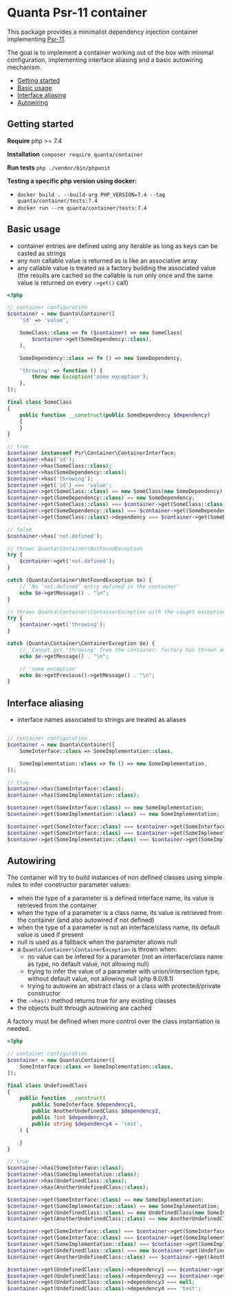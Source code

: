 # Quanta Psr-11 container

This package provides a minimalist dependency injection container implementing [Psr-11](https://www.php-fig.org/psr/psr-11/).

The goal is to implement a container working out of the box with minimal configuration, implementing interface aliasing and a
basic autowiring mechanism.

- [Getting started](#getting-started)
- [Basic usage](#basic-usage)
- [Interface aliasing](#interface-aliasing)
- [Autowiring](#autowiring)

## Getting started

**Require** php >= 7.4

**Installation** `composer require quanta/container`

**Run tests** `php ./vendor/bin/phpunit`

**Testing a specific php version using docker:**

- `docker build . --build-arg PHP_VERSION=7.4 --tag quanta/container/tests:7.4`
- `docker run --rm quanta/container/tests:7.4`

## Basic usage

- container entries are defined using any iterable as long as keys can be casted as strings
- any non callable value is returned as is like an associative array
- any callable value is treated as a factory building the associated value (the results are cached so
the callable is run only once and the same value is returned on every `->get()` call)

```php
<?php

// container configuration
$container = new Quanta\Container([
    'id' => 'value',

    SomeClass::class => fn ($container) => new SomeClass(
        $container->get(SomeDependency::class),
    ),

    SomeDependency::class => fn () => new SomeDependency,

    'throwing' => function () {
        throw new Exception('some exception');
    },
]);

final class SomeClass
{
    public function __construct(public SomeDependency $dependency)
    {
    }
}

// true
$container instanceof Psr\Container\ContainerInterface;
$container->has('id');
$container->has(SomeClass::class);
$container->has(SomeDependency::class);
$container->has('throwing');
$container->get('id') === 'value';
$container->get(SomeClass::class) == new SomeClass(new SomeDependency);
$container->get(SomeDependency::class) == new SomeDependency;
$container->get(SomeClass::class) === $container->get(SomeClass::class);
$container->get(SomeDependency::class) === $container->get(SomeDependency::class);
$container->get(SomeClass::class)->dependency === $container->get(SomeDependency::class);

// false
$container->has('not.defined');

// throws Quanta\Container\NotFoundException
try {
    $container->get('not.defined');
}

catch (Quanta\Container\NotFoundException $e) {
    // 'No 'not.defined' entry defined in the container'
    echo $e->getMessage() . "\n";
}

// throws Quanta\Container\ContainerException with the caught exception as previous
try {
    $container->get('throwing');
}

catch (Quanta\Container\ContainerException $e) {
    // 'Cannot get 'throwing' from the container: factory has thrown an uncaught exception'
    echo $e->getMessage() . "\n";

    // 'some exception'
    echo $e->getPrevious()->getMessage() . "\n";
}
```

## Interface aliasing

- interface names associated to strings are treated as aliases

```php

// container configuration
$container = new Quanta\Container([
    SomeInterface::class => SomeImplementation::class,

    SomeImplementation::class => fn () => new SomeImplementation,
]);

// true
$container->has(SomeInterface::class);
$container->has(SomeImplementation::class);

$container->get(SomeInterface::class) == new SomeImplementation;
$container->get(SomeImplementation::class) == new SomeImplementation;

$container->get(SomeInterface::class) === $container->get(SomeInterface::class);
$container->get(SomeInterface::class) === $container->get(SomeImplementation::class);
$container->get(SomeImplementation::class) === $container->get(SomeImplementation::class);
```

## Autowiring

The container will try to build instances of non defined classes using simple rules to infer constructor parameter values:

- when the type of a parameter is a defined interface name, its value is retrieved from the container
- when the type of a parameter is a class name, its value is retrieved from the container (and also autowired if not defined)
- when the type of a parameter is not an interface/class name, its default value is used if present
- null is used as a fallback when the parameter allows null
- a `Quanta\Container\ContainerException` is thrown when:
    - no value can be infered for a parameter (not an interface/class name as type, no default value, not allowing null)
    - trying to infer the value of a parameter with union/intersection type, without default value, not allowing null (php 8.0/8.1)
    - trying to autowire an abstract class or a class with protected/private constructor
- the `->has()` method returns true for any existing classes
- the objects built through autowiring are cached

A factory must be defined when more control over the class instantiation is needed.

```php
<?php

// container configuration
$container = new Quanta\Container([
    SomeInterface::class => SomeImplementation::class,
]);

final class UndefinedClass
{
    public function __construct(
        public SomeInterface $dependency1,
        public AnotherUndefinedClass $dependency2,
        public ?int $dependency3,
        public string $dependency4 = 'test',
    ) {

    }
}

// true
$container->has(SomeInterface::class);
$container->has(SomeImplementation::class);
$container->has(UndefinedClass::class);
$container->has(AnotherUndefinedClass::class);

$container->get(SomeInterface::class) == new SomeImplementation;
$container->get(SomeImplementation::class) == new SomeImplementation;
$container->get(UndefinedClass::class) == new UndefinedClass(new SomeImplementation, new AnotherUndefinedClass);
$container->get(AnotherUndefinedClass::class) == new AnotherUndefinedClass;

$container->get(SomeInterface::class) === $container->get(SomeInterface::class);
$container->get(SomeInterface::class) === $container->get(SomeImplementation::class);
$container->get(SomeImplementation::class) === $container->get(SomeImplementation::class)
$container->get(UndefinedClass::class) === new $container->get(UndefinedClass::class);
$container->get(AnotherUndefinedClass::class) === $container->get(AnotherUndefinedClass::class);

$container->get(UndefinedClass::class)->dependency1 === $container->get(SomeInterface::class);
$container->get(UndefinedClass::class)->dependency2 === $container->get(AnotherUndefinedClass::class);
$container->get(UndefinedClass::class)->dependency3 === null;
$container->get(UndefinedClass::class)->dependency4 === 'test';
```
